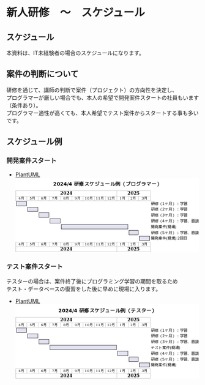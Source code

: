 # 新人研修　〜　スケジュール

## スケジュール

本資料は、IT未経験者の場合のスケジュールになります。  

## 案件の判断について

研修を通じて、講師の判断で案件（プロジェクト）の方向性を決定し、  
プログラマーが厳しい場合でも、本人の希望で開発案件スタートの社員もいます（条件あり）。  
プログラマー適性が高くても、本人希望でテスト案件からスタートする事も多いです。

## スケジュール例

### 開発案件スタート

- [PlantUML](https://www.plantuml.com/plantuml/umla/bPDFIpf1683lyodc-FiT8bsrefCVe4Ftw33fiAwCix4x7hhLpY73Gn1Hb2KM58Ge1I7zMVJ3lEhcoQ_GvB8m6386UzfzdlVPTzd9-u9umYPS2CG8jwl4fhXCqBxdSE4N2AEuud9HOWTeY-nHXbsE6V45BhYiMk6Oy2Bs7BiaC66EpMaH8U48PLafAxkQnL7hV3ZeGl0EmGi4Ro0VG8OWsyD-VHhMG5w2x43m3F89P5CzceOd26rxRfaM19wzcpyRjP9ILnhjnFEKcWRP6z_K53yDhqUTnsXmjljtWV9YWkT-S8st387OC0bQO6qka344OiCaQ87rkK3sDm-7HvFR-w_sSLBIrALDBRaH9oSNzUZgOtnN6txs_aMd_L7hzRzUICW5O39GVL1hReUSUGTTNThKafd5EsnQeqOpQdIJacOO12qG_uXvTMDspBu1)  
  ![202404-schedule-pg](./images/202404-schedule-pg.png)  

### テスト案件スタート

テスターの場合は、案件終了後にプログラミング学習の期間を取るため  
テスト・データベースの復習をした後に早めに現場に入ります。  

- [PlantUML](https://www.plantuml.com/plantuml/umla/bPFFIiCm783lUOeSzI1kNQVNFO07x-8XRg7ho59fiuCtRK0hEmWYWg8m1RqC1K66VyhwCEbMT-ehcBK6GgLIeQVq-tvVVu6sF8PSPY7A6228MWDaOTX3OD-rAVFQY63OToZhaWEmXVOmWGw517aCjXqow5E8Q0UwjjLb417RehW30BEPj8oQOQwRC1bTnD6pyD-5_oByDy4V10y57yVJOHe6WXzdho9vc8Qd06oxJW-t6So-oik6hDNaKmSx-IGfrGMVp6y2oQVXzUpfCOdET_ylODfHU7E9QxpnTq0PHQ4yi548D7xpul1eSNl_DJxHIqgjQEh9pJpvSy4ycDy5yUTa9JcRpaQlgogYm-Mi6hlSkh29MN4JfLOqzQHHI3Qh9PLQC2ib6tboSJbChZvARqwH9Q0-qCm6jkH9zgTz0m00)  
  ![202404-schedule-test](./images/202404-schedule-test.png)  
